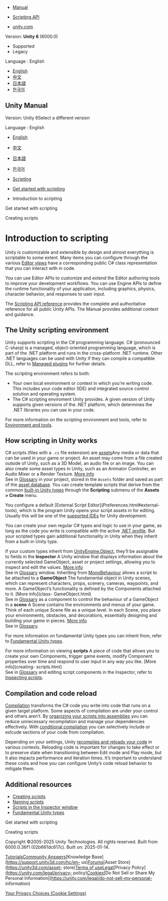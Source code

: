 [](https://docs.unity3d.com)

  * [Manual](../Manual/index.html)
  * [Scripting API](../ScriptReference/index.html)

  * [unity.com](https://unity.com/)

Version: **Unity 6** (6000.0)

  * Supported
  * Legacy

Language : English

  * [English](/Manual/intro-to-scripting.html)
  * [中文](/cn/current/Manual/intro-to-scripting.html)
  * [日本語](/ja/current/Manual/intro-to-scripting.html)
  * [한국어](/kr/current/Manual/intro-to-scripting.html)

[](https://docs.unity3d.com)

## Unity Manual

Version: Unity 6Select a different version

Language : English

  * [English](/Manual/intro-to-scripting.html)
  * [中文](/cn/current/Manual/intro-to-scripting.html)
  * [日本語](/ja/current/Manual/intro-to-scripting.html)
  * [한국어](/kr/current/Manual/intro-to-scripting.html)

  * [Scripting](scripting.html)
  * [Get started with scripting](scripting-get-started.html)
  * Introduction to scripting

[](scripting-get-started.html)

Get started with scripting

[](creating-scripts.html)

Creating scripts

# Introduction to scripting

Unity is customizable and extensible by design and almost everything is
scriptable to some extent. Many items you can configure through the various
[Editor views](UsingTheEditor.html) have a corresponding public C# class
representation that you can interact with in code.

You can use Editor APIs to customize and extend the Editor authoring tools to
improve your development workflows. You can use Engine APIs to define the
runtime functionality of your application, including graphics, physics,
character behavior, and responses to user input.

The [Scripting API reference](../ScriptReference/index.html) provides the
complete and authoritative reference for all public Unity APIs. The Manual
provides additional context and guidance.

## The Unity scripting environment

Unity supports scripting in the C# programming language. C# (pronounced
C-sharp) is a managed, object-oriented programming language, which is part of
the .NET platform and runs in the cross-platform .NET runtime. Other .NET
languages can be used with Unity if they can compile a compatible DLL, refer
to [Managed plugins](plug-ins-managed.html) for further details.

The scripting environment refers to both:

  * Your own local environment or context in which you’re writing code. This includes your code editor (IDE) and integrated source control solution and operating system.
  * The C# scripting enviroment Unity provides. A given version of Unity supports given versions of the .NET platform, which determines the .NET libraries you can use in your code.

For more information on the scripting environment and tools, refer to
[Environment and tools](environment-and-tools.html).

## How scripting in Unity works

C# scripts (files with a `.cs` file extension) are
[assets](AssetWorkflow.html)Any media or data that can be used in your game or
project. An asset may come from a file created outside of Unity, such as a 3D
Model, an audio file or an image. You can also create some asset types in
Unity, such as an Animator Controller, an Audio Mixer or a Render Texture.
[More info](AssetWorkflow.html)  
See in [Glossary](Glossary.html#Asset) in your project, stored in the `Assets`
folder and saved as part of the [asset database](AssetDatabase.html). You can
create template scripts that derive from the common [built-in Unity
types](fundamental-unity-types.html) through the **Scripting** submenu of the
**Assets > Create** menu.

You configure a default [External Script Editor](Preferences.html#external-
tools), which is the program Unity opens your script assets in for editing.
Usually this will be one of the [supported IDEs](scripting-ide-support.html)
for Unity development.

You can create your own regular C# types and logic to use in your game, as
long as the code you write is compatible with the active [.NET
profile](dotnet-profile-support.html). But your scripted types gain additional
functionality in Unity when they inherit from a built-in Unity type.

If your custom types inherit from [UnityEngine.Object](class-Object.html),
they’ll be assignable to fields in the **Inspector** A Unity window that
displays information about the currently selected GameObject, asset or project
settings, allowing you to inspect and edit the values. [More
info](UsingTheInspector.html)  
See in [Glossary](Glossary.html#Inspector) window. Inheriting from
[MonoBehaviour](class-MonoBehaviour.html) allows a script to be attached to a
**GameObject** The fundamental object in Unity scenes, which can represent
characters, props, scenery, cameras, waypoints, and more. A GameObject’s
functionality is defined by the Components attached to it. [More info](class-
GameObject.html)  
See in [Glossary](Glossary.html#GameObject) as a component to control the
behaviour of a GameObject in a **scene** A Scene contains the environments and
menus of your game. Think of each unique Scene file as a unique level. In each
Scene, you place your environments, obstacles, and decorations, essentially
designing and building your game in pieces. [More info](CreatingScenes.html)  
See in [Glossary](Glossary.html#Scene).

For more information on fundamental Unity types you can inherit from, refer to
[Fundamental Unity types](fundamental-unity-types.html).

For more information on viewing **scripts** A piece of code that allows you to
create your own Components, trigger game events, modify Component properties
over time and respond to user input in any way you like. [More info](creating-
scripts.html)  
See in [Glossary](Glossary.html#Scripts) and editing script components in the
Inspector, refer to [Inspecting scripts](inspecting-scripts.html).

## Compilation and code reload

[Compilation](script-compilation.html) transforms the C# code you write into
code that runs on a given target platform. Some aspects of compilation are
under your control and others aren’t. By [organizing your scripts into
assemblies](assembly-definition-files.html) you can reduce unnecessary
recompilation and manage your dependencies effectively. With [conditional
compilation](conditional-compilation.html) you can selectively include or
exlcude sections of your code from compilation.

Depending on your settings, Unity [recompiles and reloads your
code](compilation-and-code-reload.html) in various contexts. Reloading code is
important for changes to take effect or to preserve state when transitioning
between Edit mode and Play mode, but it also impacts performance and iteration
times. It’s important to understand these costs and how you can configure
Unity’s code reload behavior to mitigate them.

## Additional resources

  * [Creating scripts](creating-scripts.html)
  * [Naming scripts](naming-scripts.html)
  * [Scripts in the Inspector window](inspecting-scripts.html)
  * [Fundamental Unity types](fundamental-unity-types.html)

[](scripting-get-started.html)

Get started with scripting

[](creating-scripts.html)

Creating scripts

Copyright ©2005-2025 Unity Technologies. All rights reserved. Built from
6000.0.36f1 (02b661dc617c). Built on: 2025-01-14.

[Tutorials](https://learn.unity.com/)[Community
Answers](https://answers.unity3d.com)[Knowledge
Base](https://support.unity3d.com/hc/en-
us)[Forums](https://forum.unity3d.com)[Asset Store](https://unity3d.com/asset-
store)[Terms of
use](https://docs.unity3d.com/Manual/TermsOfUse.html)[Legal](https://unity.com/legal)[Privacy
Policy](https://unity.com/legal/privacy-
policy)[Cookies](https://unity.com/legal/cookie-policy)[Do Not Sell or Share
My Personal Information](https://unity.com/legal/do-not-sell-my-personal-
information)

[Your Privacy Choices (Cookie Settings)](javascript:void\(0\);)

